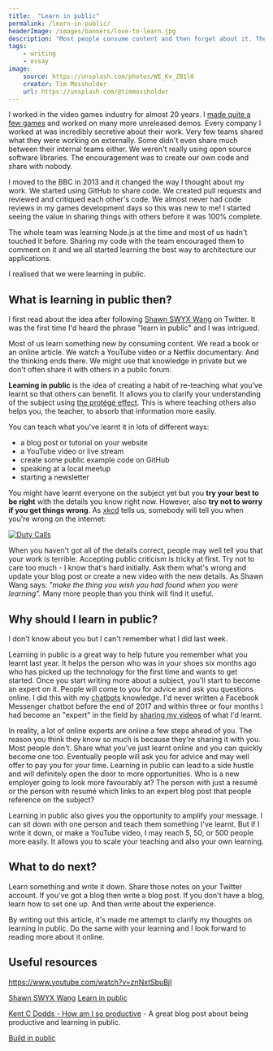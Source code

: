 ```yaml
---
title:  "Learn in public"
permalink: /learn-in-public/
headerImage: /images/banners/love-to-learn.jpg
description: "Most people consume content and then forget about it. The fastest way to learn something is to share it with others. So let's all learn in public."
tags:
    - writing
    - essay
image:
    source: https://unsplash.com/photos/WE_Kv_ZB1l0
    creator: Tim Mossholder
    url: https://unsplash.com/@timmossholder
---
```


I worked in the video games industry for almost 20 years. I [made quite a few games](/games) and worked on many more unreleased demos. Every company I worked at was incredibly secretive about their work. Very few teams shared what they were working on externally. Some didn't even share much between their internal teams either. We weren't really using open source software libraries. The encouragement was to create our own code and share with nobody.

I moved to the BBC in 2013 and it changed the way I thought about my work. We started using GitHub to share code. We created pull requests and reviewed and critiqued each other's code. We almost never had code reviews in my games development days so this was new to me! I started seeing the value in sharing things with others before it was 100% complete.

The whole team was learning Node.js at the time and most of us hadn't touched it before. Sharing my code with the team encouraged them to comment on it and we all started learning the best way to architecture our applications.

I realised that we were learning in public.

## What is learning in public then?

I first read about the idea after following [Shawn SWYX Wang](https://twitter.com/swyx) on Twitter. It was the first time I'd heard the phrase "learn in public" and I was intrigued.

Most of us learn something new by consuming content. We read a book or an online article. We watch a YouTube video or a Netflix documentary. And the thinking ends there. We might use that knowledge in private but we don't often share it with others in a public forum.

**Learning in public** is the idea of creating a habit of re-teaching what you've learnt so that others can benefit. It allows you to clarify your understanding of the subject using [the protégé effect](https://effectiviology.com/protege-effect-learn-by-teaching/). This is where teaching others also helps you, the teacher, to absorb that information more easily.

You can teach what you've learnt it in lots of different ways:

- a blog post or tutorial on your website
- a YouTube video or live stream
- create some public example code on GitHub
- speaking at a local meetup
- starting a newsletter

You might have learnt everyone on the subject yet but you  **try your best to be right** with the details you know right now. However, also **try not to worry if you get things wrong**. As [xkcd](https://xkcd.com/) tells us, somebody will tell you when you're wrong on the internet:

[![Duty Calls](/images/posts/xkcd-duty-calls.png)](https://xkcd.com/386/)

When you haven't got all of the details correct, people may well tell you that your work is terrible. Accepting public criticism is tricky at first. Try not to care too much - I know that's hard initially. Ask them what's wrong and update your blog post or create a new video with the new details. As Shawn Wang says: *"make the thing you wish you had found when you were learning".* Many more people than you think will find it useful.

## Why should I learn in public?

I don't know about you but I can't remember what I did last week.

Learning in public is a great way to help future you remember what you learnt last year. It helps the person who was in your shoes six months ago who has picked up the technology for the first time and wants to get started. Once you start writing more about a subject, you'll start to become an expert on it. People will come to you for advice and ask you questions online. I did this with my [chatbots](/bots) knowledge. I'd never written a Facebook Messenger chatbot before the end of 2017 and within three or four months I had become an "expert" in the field by [sharing my videos](https://www.youtube.com/playlist?list=PLDvWRKT9Cd2g-L4_hStYOcmOfTF87U8FM) of what I'd learnt.

In reality, a lot of online experts are online a few steps ahead of you. The reason you think they know so much is because they're sharing it with you. Most people don't. Share what you've just learnt online and you can quickly become one too. Eventually people will ask you for advice and may well offer to pay you for your time. Learning in public can lead to a side hustle and will definitely open the door to more opportunities. Who is a new employer going to look more favourably at? The person with just a resumé or the person with resumé which links to an expert blog post that people reference on the subject?

Learning in public also gives you the opportunity to amplify your message. I can sit down with one person and teach them something I've learnt. But if I write it down, or make a YouTube video, I may reach 5, 50, or 500 people more easily. It allows you to scale your teaching and also your own learning.

## What to do next?

Learn something and write it down. Share those notes on your Twitter account. If you've got a blog then write a blog post. If you don't have a blog, learn how to set one up. And then write about the experience.

By writing out this article, it's made me attempt to clarify my thoughts on learning in public. Do the same with your learning and I look forward to reading more about it online.

## Useful resources

https://www.youtube.com/watch?v=znNxtSbuBjI

[Shawn SWYX Wang](https://www.swyx.io/) [Learn in public](https://www.swyx.io/learn-in-public/)

[Kent C Dodds - How am I so productive](https://kentcdodds.com/blog/how-i-am-so-productive#increase-the-impact-of-your-value) - A great blog post about being productive and learning in public.

[Build in public](https://www.buildinpublic.xyz/)
